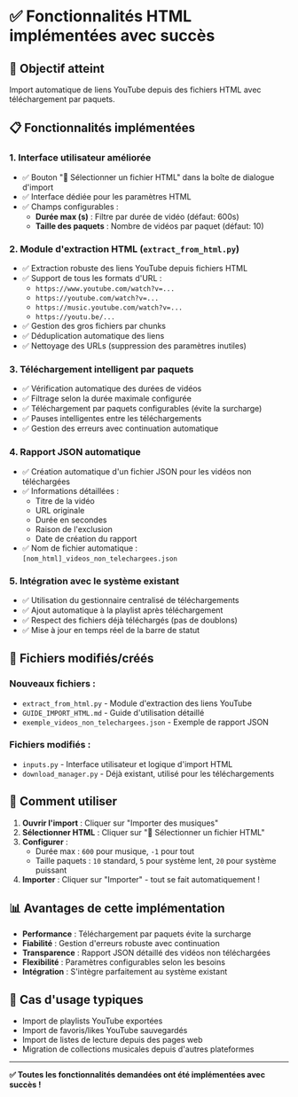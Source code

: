 # ✅ Fonctionnalités HTML implémentées avec succès

## 🎯 Objectif atteint
Import automatique de liens YouTube depuis des fichiers HTML avec téléchargement par paquets.

## 📋 Fonctionnalités implémentées

### 1. **Interface utilisateur améliorée**
- ✅ Bouton "📁 Sélectionner un fichier HTML" dans la boîte de dialogue d'import
- ✅ Interface dédiée pour les paramètres HTML
- ✅ Champs configurables :
  - **Durée max (s)** : Filtre par durée de vidéo (défaut: 600s)
  - **Taille des paquets** : Nombre de vidéos par paquet (défaut: 10)

### 2. **Module d'extraction HTML** (`extract_from_html.py`)
- ✅ Extraction robuste des liens YouTube depuis fichiers HTML
- ✅ Support de tous les formats d'URL :
  - `https://www.youtube.com/watch?v=...`
  - `https://youtube.com/watch?v=...`
  - `https://music.youtube.com/watch?v=...`
  - `https://youtu.be/...`
- ✅ Gestion des gros fichiers par chunks
- ✅ Déduplication automatique des liens
- ✅ Nettoyage des URLs (suppression des paramètres inutiles)

### 3. **Téléchargement intelligent par paquets**
- ✅ Vérification automatique des durées de vidéos
- ✅ Filtrage selon la durée maximale configurée
- ✅ Téléchargement par paquets configurables (évite la surcharge)
- ✅ Pauses intelligentes entre les téléchargements
- ✅ Gestion des erreurs avec continuation automatique

### 4. **Rapport JSON automatique**
- ✅ Création automatique d'un fichier JSON pour les vidéos non téléchargées
- ✅ Informations détaillées :
  - Titre de la vidéo
  - URL originale
  - Durée en secondes
  - Raison de l'exclusion
  - Date de création du rapport
- ✅ Nom de fichier automatique : `[nom_html]_videos_non_telechargees.json`

### 5. **Intégration avec le système existant**
- ✅ Utilisation du gestionnaire centralisé de téléchargements
- ✅ Ajout automatique à la playlist après téléchargement
- ✅ Respect des fichiers déjà téléchargés (pas de doublons)
- ✅ Mise à jour en temps réel de la barre de statut

## 🔧 Fichiers modifiés/créés

### Nouveaux fichiers :
- `extract_from_html.py` - Module d'extraction des liens YouTube
- `GUIDE_IMPORT_HTML.md` - Guide d'utilisation détaillé
- `exemple_videos_non_telechargees.json` - Exemple de rapport JSON

### Fichiers modifiés :
- `inputs.py` - Interface utilisateur et logique d'import HTML
- `download_manager.py` - Déjà existant, utilisé pour les téléchargements

## 🚀 Comment utiliser

1. **Ouvrir l'import** : Cliquer sur "Importer des musiques"
2. **Sélectionner HTML** : Cliquer sur "📁 Sélectionner un fichier HTML"
3. **Configurer** :
   - Durée max : `600` pour musique, `-1` pour tout
   - Taille paquets : `10` standard, `5` pour système lent, `20` pour système puissant
4. **Importer** : Cliquer sur "Importer" - tout se fait automatiquement !

## 📊 Avantages de cette implémentation

- **Performance** : Téléchargement par paquets évite la surcharge
- **Fiabilité** : Gestion d'erreurs robuste avec continuation
- **Transparence** : Rapport JSON détaillé des vidéos non téléchargées
- **Flexibilité** : Paramètres configurables selon les besoins
- **Intégration** : S'intègre parfaitement au système existant

## 🎵 Cas d'usage typiques

- Import de playlists YouTube exportées
- Import de favoris/likes YouTube sauvegardés
- Import de listes de lecture depuis des pages web
- Migration de collections musicales depuis d'autres plateformes

---

**✅ Toutes les fonctionnalités demandées ont été implémentées avec succès !**